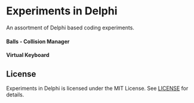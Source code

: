 
# Experiments in Delphi

An assortment of Delphi based coding experiments.

#### Balls - Collision Manager

#### Virtual Keyboard

## License

Experiments in Delphi is licensed under the MIT License. See [LICENSE](LICENSE.md) for details.
